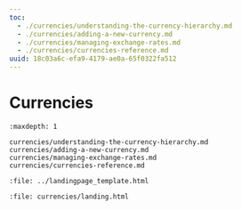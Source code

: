 ```yaml
---
toc:
  - ./currencies/understanding-the-currency-hierarchy.md
  - ./currencies/adding-a-new-currency.md
  - ./currencies/managing-exchange-rates.md
  - ./currencies/currencies-reference.md
uuid: 18c03a6c-efa9-4179-ae0a-65f0322fa512
---
```

# Currencies

```{toctree}
:maxdepth: 1

currencies/understanding-the-currency-hierarchy.md
currencies/adding-a-new-currency.md
currencies/managing-exchange-rates.md
currencies/currencies-reference.md
```

```{raw} html
:file: ../landingpage_template.html
```

```{raw} html
:file: currencies/landing.html
```
